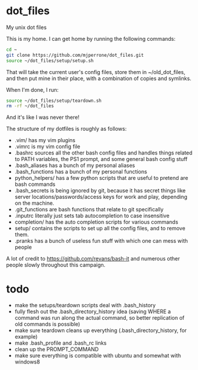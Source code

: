dot_files
=========

My unix dot files

This is my home. I can get home by running the following commands:

```bash
cd ~
git clone https://github.com/mjperrone/dot_files.git
source ~/dot_files/setup/setup.sh
```

That will take the current user's config files, store them in ~/old_dot_files, and then put mine in their place, with a combination of copies and symlinks.

When I'm done, I run:

```bash
source ~/dot_files/setup/teardown.sh
rm -rf ~/dot_files
```
And it's like I was never there! 

The structure of my dotfiles is roughly as follows:

* .vim/ has my vim plugins
* .vimrc is my vim config file
* .bashrc sources all the other bash config files and handles things related to PATH variables, the PS1 prompt, and some general bash config stuff
* .bash_aliases has a bunch of my personal aliases
* .bash_functions has a bunch of my personal functions
* python_helpers/ has a few python scripts that are useful to pretend are bash commands
* .bash_secrets is being ignored by git, because it has secret things like server locations/passwords/access keys for work and play, depending on the machine.
* .git_functions are bash functions that relate to git specifically
* .inputrc literally just sets tab autocompletion to case insensitive
* completion/ has the auto completion scripts for various commands
* setup/ contains the scripts to set up all the config files, and to remove them.
* .pranks has a bunch of useless fun stuff with which one can mess with people


A lot of credit to https://github.com/revans/bash-it and numerous other people slowly throughout this campaign.


todo
=========
* make the setups/teardown scripts deal with .bash_history
* fully flesh out the .bash_directory_history idea (saving WHERE a command was run along the actual command, so better replication of old commands is possible)
* make sure teardown cleans up everything (.bash_directory_history, for example)
* make .bash_profile and .bash_rc links
* clean up the PROMPT_COMMAND
* make sure everything is compatible with ubuntu and somewhat with windows8
